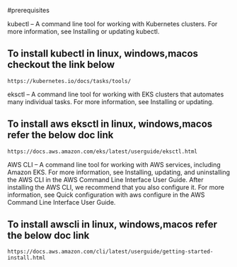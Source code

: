 #prerequisites

kubectl – A command line tool for working with Kubernetes clusters. For more information, see Installing or updating kubectl.

## To install  kubectl in linux, windows,macos checkout the link below

```
https://kubernetes.io/docs/tasks/tools/

```

eksctl – A command line tool for working with EKS clusters that automates many individual tasks. For more information, see Installing or updating.

## To install aws eksctl in linux, windows,macos refer the below doc link

```
https://docs.aws.amazon.com/eks/latest/userguide/eksctl.html

```


AWS CLI – A command line tool for working with AWS services, including Amazon EKS. For more information, see Installing, updating, and uninstalling the AWS CLI in the AWS Command Line Interface User Guide. After installing the AWS CLI, we recommend that you also configure it. For more information, see Quick configuration with aws configure in the AWS Command Line Interface User Guide.

## To install awscli in linux, windows,macos refer the below doc link

```
https://docs.aws.amazon.com/cli/latest/userguide/getting-started-install.html

```

